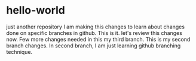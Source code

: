 # hello-world
just another repository
I am making this changes to learn about changes done on specific branches in github.
This is it. let's review this changes now.
Few more changes needed in this my third branch.
This is my second branch changes.
In second branch, I am just learning github branching technique.